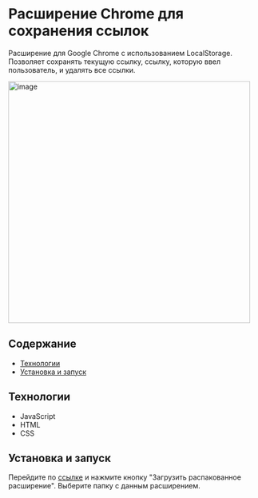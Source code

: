 # Расширение Chrome для сохранения ссылок

Расширение для Google Chrome с использованием LocalStorage. Позволяет сохранять текущую ссылку, ссылку, которую ввел пользователь, и удалять все ссылки.

<img width="484" alt="image" src="https://github.com/nastyakrlv/chrome-extension/assets/112975832/326f8f77-bf0f-42f0-aea6-5096e8d6e467">

## Содержание

- [Технологии](#технологии)
- [Установка и запуск](#установка-и-запуск)

## Технологии

- JavaScript
- HTML
- CSS

## Установка и запуск

Перейдите по [ссылке](chrome://extensions/) и нажмите кнопку "Загрузить распакованное расширение". Выберите папку с данным расширением. 
